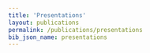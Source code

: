 ```yaml
---
title: 'Presentations'
layout: publications
permalink: /publications/presentations
bib_json_name: presentations
---
```

